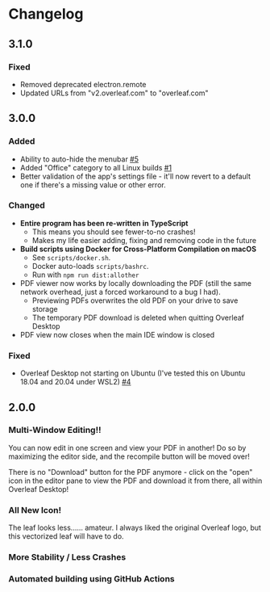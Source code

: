 # Changelog

## 3.1.0

### Fixed
- Removed deprecated electron.remote
- Updated URLs from "v2.overleaf.com" to "overleaf.com"

## 3.0.0

### Added

- Ability to auto-hide the menubar [#5](https://github.com/oitsjustjose/Overleaf-Desktop/issues/6)
- Added "Office" category to all Linux builds [#1](https://github.com/oitsjustjose/Overleaf-Desktop/issues/1)
- Better validation of the app's settings file - it'll now revert to a default one if there's a missing value or other error.

### Changed

- **Entire program has been re-written in TypeScript**
    - This means you should see fewer-to-no crashes!
    - Makes my life easier adding, fixing and removing code in the future
- **Build scripts using Docker for Cross-Platform Compilation on macOS**
    - See `scripts/docker.sh`.
    - Docker auto-loads `scripts/bashrc`.
    - Run with `npm run dist:allother`
- PDF viewer now works by locally downloading the PDF (still the same network overhead, just a forced workaround to a bug I had).
    - Previewing PDFs overwrites the old PDF on your drive to save storage
    - The temporary PDF download is deleted when quitting Overleaf Desktop
- PDF view now closes when the main IDE window is closed

### Fixed

- Overleaf Desktop not starting on Ubuntu (I've tested this on Ubuntu 18.04 and 20.04 under WSL2) [#4](https://github.com/oitsjustjose/Overleaf-Desktop/issues/4)

## 2.0.0

### Multi-Window Editing!!

You can now edit in one screen and view your PDF in another! Do so by maximizing the editor side, and the recompile button will be moved over! 

There is no "Download" button for the PDF anymore - click on the "open" icon in the editor pane to view the PDF and download it from there, all within Overleaf Desktop!

### All New Icon!

The leaf looks less...... amateur. I always liked the original Overleaf logo, but this vectorized leaf will have to do.

### More Stability / Less Crashes

### Automated building using GitHub Actions
